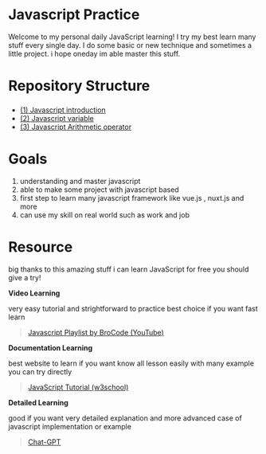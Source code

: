 # Javascript Practice
Welcome to my personal daily JavaScript learning! I try my best learn many stuff every single day. I do some basic or new technique and sometimes a little project. i hope oneday im able master this stuff.

# Repository Structure
### 

 - [(1) Javascript introduction](https://github.com/Psycopros/Javascript-Practice/tree/main/(1)_Javascript_introduction
   "(1)_Javascript_introduction")
 - [(2) Javascript variable](https://github.com/Psycopros/Javascript-Practice/tree/main/(2)_Javascript_variable
   "(2)_Javascript_variable")
 - [(3) Javascript Arithmetic operator](https://github.com/Psycopros/Javascript-Practice/tree/main/(3)_Javascript_Arithmetic_operator
   "(3)_Javascript_Arithmetic_operator")

# Goals

 1. understanding and master javascript
 2. able to make some project with javascript based
 3. first step to learn many javascript framework like vue.js , nuxt.js and more
 4. can use my skill on real world such as work and job

#  Resource
big thanks to this amazing stuff i can learn JavaScript for free you should give a try!

**Video Learning**

very easy tutorial and strightforward to practice best choice if you want fast learn
> [Javascript Playlist by BroCode (YouTube)](https://www.youtube.com/playlistlist=PLZPZq0r_RZOMRMjHB_IEBjOW_ufr00yG1)


**Documentation Learning**

best website to learn if you want know all lesson easily with many example you can try directly
> [JavaScript Tutorial (w3school)](https://www.w3schools.com/js/)


**Detailed Learning**

good if you want very detailed explanation and more advanced case of javascript implementation or example
> [Chat-GPT](https://chatgpt.com/)
